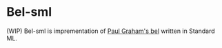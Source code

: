 # Bel-sml
(WIP) Bel-sml is imprementation of [Paul Graham's bel](http://www.paulgraham.com/bel.html) written in Standard ML.
